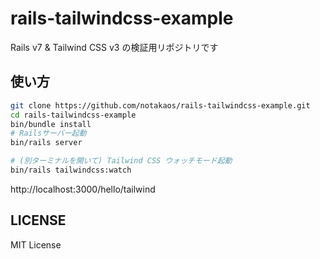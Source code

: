 # rails-tailwindcss-example

Rails v7 & Tailwind CSS v3 の検証用リポジトリです

## 使い方

```sh
git clone https://github.com/notakaos/rails-tailwindcss-example.git
cd rails-tailwindcss-example
bin/bundle install
# Railsサーバー起動
bin/rails server

# (別ターミナルを開いて) Tailwind CSS ウォッチモード起動
bin/rails tailwindcss:watch
```

http://localhost:3000/hello/tailwind

## LICENSE

MIT License
